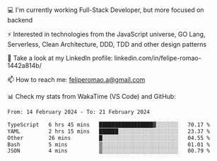💻 I'm currently working Full-Stack Developer, but more focused on backend

⚡ Interested in technologies from the JavaScript universe, GO Lang, Serverless, Clean Architecture, DDD, TDD and other design patterns

👥 Take a look at my LinkedIn profile: linkedin.com/in/felipe-romao-1442a814b/

📫 How to reach me: feliperomao.a@gmail.com

📊 Check my stats from WakaTime (VS Code) and GitHub:

<!--START_SECTION:waka-->

```txt
From: 14 February 2024 - To: 21 February 2024

TypeScript   6 hrs 45 mins   █████████████████▓░░░░░░░   70.17 %
YAML         2 hrs 15 mins   ██████░░░░░░░░░░░░░░░░░░░   23.37 %
Other        26 mins         █░░░░░░░░░░░░░░░░░░░░░░░░   04.55 %
Bash         5 mins          ▒░░░░░░░░░░░░░░░░░░░░░░░░   01.01 %
JSON         4 mins          ▒░░░░░░░░░░░░░░░░░░░░░░░░   00.79 %
```

<!--END_SECTION:waka-->
